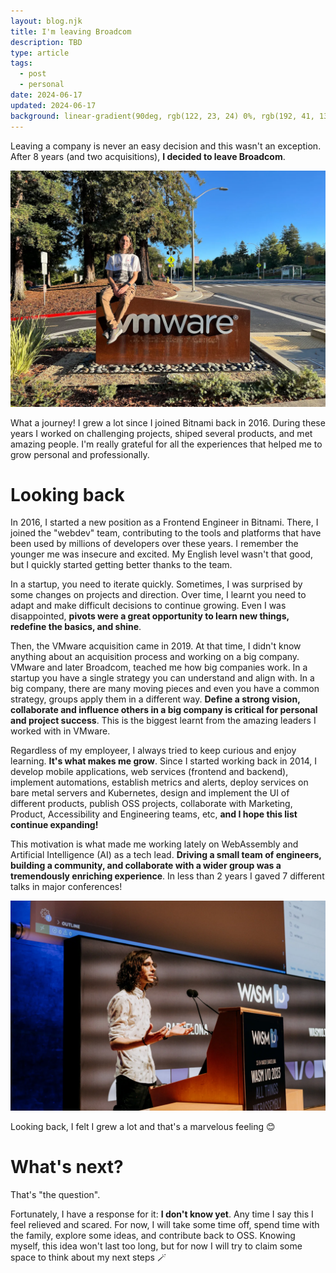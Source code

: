 ```yaml
---
layout: blog.njk
title: I'm leaving Broadcom
description: TBD
type: article
tags:
  - post
  - personal
date: 2024-06-17
updated: 2024-06-17
background: linear-gradient(90deg, rgb(122, 23, 24) 0%, rgb(192, 41, 130) 100%);
---
```


Leaving a company is never an easy decision and this wasn't an exception. After 8 years (and two acquisitions), **I decided to leave Broadcom**. 

![Me in the VMware / Broadcom Palo Alto offices. I'm sitting on top of the VMware signal that identifies the campusentrance](/static/images/blog/leaving-broadcom/me.webp)

What a journey! I grew a lot since I joined Bitnami back in 2016. During these years I worked on challenging projects, shiped several products, and met amazing people. I'm really grateful for all the experiences that helped me to grow personal and professionally.

# Looking back

In 2016, I started a new position as a Frontend Engineer in Bitnami. There, I joined the "webdev" team, contributing to the tools and platforms that have been used by millions of developers over these years. I remember the younger me was insecure and excited. My English level wasn't that good, but I quickly started getting better thanks to the team. 

In a startup, you need to iterate quickly. Sometimes, I was surprised by some changes on projects and direction. Over time, I learnt you need to adapt and make difficult decisions to continue growing. Even I was disappointed, **pivots were a great opportunity to learn new things, redefine the basics, and shine**.

Then, the VMware acquisition came in 2019. At that time, I didn't know anything about an acquisition process and working on a big company. VMware and later Broadcom, teached me how big companies work. In a startup you have a single strategy you can understand and align with. In a big company, there are many moving pieces and even you have a common strategy, groups apply them in a different way. **Define a strong vision, collaborate and influence others in a big company is critical for personal and project success**. This is the biggest learnt from the amazing leaders I worked with in VMware.

Regardless of my employeer, I always tried to keep curious and enjoy learning. **It's what makes me grow**. Since I started working back in 2014, I develop mobile applications, web services (frontend and backend), implement automations, establish metrics and alerts, deploy services on bare metal servers and Kubernetes, design and implement the UI of different products, publish OSS projects, collaborate with Marketing, Product, Accessibility and Engineering teams, etc, **and I hope this list continue expanding!** 

This motivation is what made me working lately on WebAssembly and Artificial Intelligence (AI) as a tech lead. **Driving a small team of engineers, building a community, and collaborate with a wider group was a tremendously enriching experience**. In less than 2 years I gaved 7 different talks in major conferences!

![Me talking about Wasm Workers Server at Wasm IO. I'm wearing a white shirt and I have Visual studio code in the background](/static/images/blog/leaving-broadcom/wasmio.webp)

Looking back, I felt I grew a lot and that's a marvelous feeling 😊

# What's next?

That's "the question".

Fortunately, I have a response for it: **I don't know yet**. Any time I say this I feel relieved and scared. For now, I will take some time off, spend time with the family, explore some ideas, and contribute back to OSS. Knowing myself, this idea won't last too long, but for now I will try to claim some space to think about my next steps 🪄 